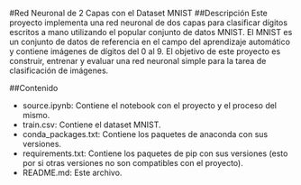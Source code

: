 #Red Neuronal de 2 Capas con el Dataset MNIST
##Descripción
Este proyecto implementa una red neuronal de dos capas para clasificar dígitos escritos a mano utilizando el popular conjunto de datos MNIST. 
El MNIST es un conjunto de datos de referencia en el campo del aprendizaje automático y contiene imágenes de dígitos del 0 al 9. 
El objetivo de este proyecto es construir, entrenar y evaluar una red neuronal simple para la tarea de clasificación de imágenes.

##Contenido
- source.ipynb: Contiene el notebook con el proyecto y el proceso del mismo. 
- train.csv: Contiene el dataset MNIST.
- conda_packages.txt: Contiene los paquetes de anaconda con sus versiones.
- requirements.txt: Contiene los paquetes de pip con sus versiones (esto por si otras versiones no son compatibles con el proyecto).
- README.md: Este archivo.
